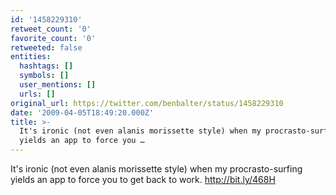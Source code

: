 ```yaml
---
id: '1458229310'
retweet_count: '0'
favorite_count: '0'
retweeted: false
entities:
  hashtags: []
  symbols: []
  user_mentions: []
  urls: []
original_url: https://twitter.com/benbalter/status/1458229310
date: '2009-04-05T18:49:20.000Z'
title: >-
  It's ironic (not even alanis morissette style) when my procrasto-surfing
  yields an app to force you …
---
```


It's ironic (not even alanis morissette style) when my procrasto-surfing yields an app to force you to get back to work.  http://bit.ly/468H